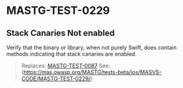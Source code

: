 # MASTG-TEST-0229

## Stack Canaries Not enabled

Verify that the binary or library, when not purely Swift, does contain methods indicating that stack canaries are enabled.

> Replaces: [MASTG-TEST-0087](/taxonomy/mastg-1.7.0/masvs-code/mastg-test-0087)
> See: (https://mas.owasp.org/MASTG/tests-beta/ios/MASVS-CODE/MASTG-TEST-0229/)